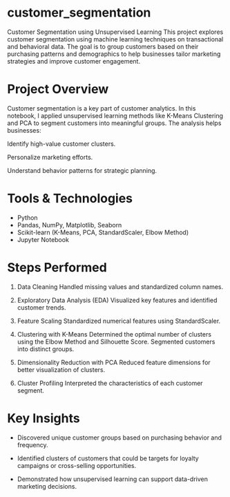 # customer_segmentation
Customer Segmentation using Unsupervised Learning
This project explores customer segmentation using machine learning techniques on transactional and behavioral data. The goal is to group customers based on their purchasing patterns and demographics to help businesses tailor marketing strategies and improve customer engagement.

# Project Overview
Customer segmentation is a key part of customer analytics. In this notebook, I applied unsupervised learning methods like K-Means Clustering and PCA to segment customers into meaningful groups. The analysis helps businesses:

Identify high-value customer clusters.

Personalize marketing efforts.

Understand behavior patterns for strategic planning.

# Tools & Technologies
* Python
* Pandas, NumPy, Matplotlib, Seaborn
* Scikit-learn (K-Means, PCA, StandardScaler, Elbow Method)
* Jupyter Notebook

# Steps Performed
1. Data Cleaning
Handled missing values and standardized column names.

2. Exploratory Data Analysis (EDA)
Visualized key features and identified customer trends.

3. Feature Scaling
Standardized numerical features using StandardScaler.

4. Clustering with K-Means
Determined the optimal number of clusters using the Elbow Method and Silhouette Score.
Segmented customers into distinct groups.

5. Dimensionality Reduction with PCA
Reduced feature dimensions for better visualization of clusters.

6. Cluster Profiling
Interpreted the characteristics of each customer segment.

# Key Insights
* Discovered unique customer groups based on purchasing behavior and frequency.

* Identified clusters of customers that could be targets for loyalty campaigns or cross-selling opportunities.

* Demonstrated how unsupervised learning can support data-driven marketing decisions.


